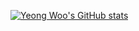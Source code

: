 [![Yeong Woo's GitHub stats](https://github-readme-stats.vercel.app/api?username=ywc-412)](https://github.com/anuraghazra/github-readme-stats)
